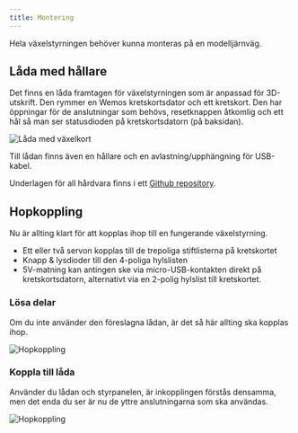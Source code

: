 ```yaml
---
title: Montering
---
```


Hela växelstyrningen behöver kunna monteras på en modelljärnväg.

## Låda med hållare
Det finns en låda framtagen för växelstyrningen som är anpassad för 3D-utskrift. Den rymmer en Wemos kretskortsdator och ett kretskort. Den har öppningar för de anslutningar som behövs, resetknappen åtkomlig och ett hål så man ser statusdioden på kretskortsdatorn (på baksidan).


![Låda med växelkort](/img/trn-mounting.svg)

Till lådan finns även en hållare och en avlastning/upphängning för USB-kabel.

Underlagen för all hårdvara finns i ett [Github repository](https://github.com/modelrailcontrol/MRC-3dprint).


## Hopkoppling
Nu är allting klart för att kopplas ihop till en fungerande växelstyrning.

 - Ett eller två servon kopplas till de trepoliga stiftlisterna på kretskortet
 - Knapp & lysdioder till den 4-poliga hylslisten
 - 5V-matning kan antingen ske via micro-USB-kontakten direkt på kretskortsdatorn, alternativt via en 2-polig hylslist till kretskortet.


### Lösa delar
Om du inte använder den föreslagna lådan, är det så här allting ska kopplas ihop.

![Hopkoppling](/img/trn-assemble.svg)


### Koppla till låda
Använder du lådan och styrpanelen, är inkopplingen förstås densamma, men det enda du ser är nu de yttre anslutningarna som ska användas.

![Hopkoppling](/img/trn-boxmounting.svg)
